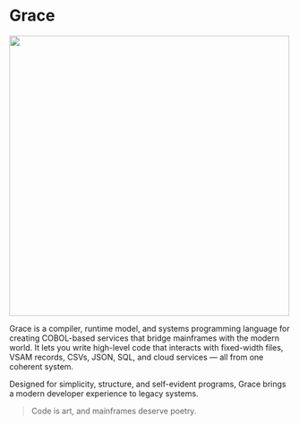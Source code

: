 # Grace

<img src="https://www.ufrgs.br/enigma/wp-content/uploads/2021/06/ghcobol.jpg" width="500">

Grace is a compiler, runtime model, and systems programming language for creating
COBOL-based services that bridge mainframes with the modern world. It lets you write
high-level code that interacts with fixed-width files, VSAM records, CSVs, JSON, SQL,
and cloud services — all from one coherent system.

Designed for simplicity, structure, and self-evident programs, Grace brings a modern
developer experience to legacy systems.

> Code is art, and mainframes deserve poetry.
